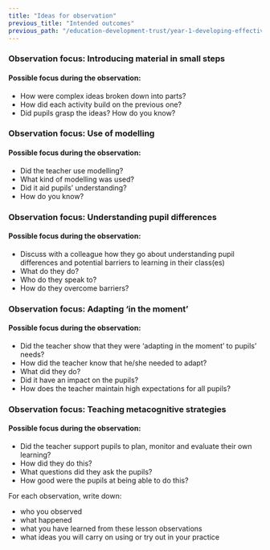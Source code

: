 ```yaml
---
title: "Ideas for observation"
previous_title: "Intended outcomes"
previous_path: "/education-development-trust/year-1-developing-effective-classroom-practice/spring-week-6-ect-intended-outcomes"
---
```


### Observation focus: Introducing material in small steps	


#### Possible focus during the observation:
- How were complex ideas broken down into parts?
- How did each activity build on the previous one?
- Did pupils grasp the ideas? How do you know?



### Observation focus: Use of modelling	


#### Possible focus during the observation:
- Did the teacher use modelling?
- What kind of modelling was used?
- Did it aid pupils’ understanding?
- How do you know?



### Observation focus: Understanding pupil differences	


#### Possible focus during the observation:
- Discuss with a colleague how they go about understanding pupil differences and potential barriers to learning in their class(es)
- What do they do?
- Who do they speak to?
- How do they overcome barriers?



### Observation focus: Adapting ‘in the moment’	


#### Possible focus during the observation:
- Did the teacher show that they were ‘adapting in the moment’ to pupils’ needs?
- How did the teacher know that he/she needed to adapt?
- What did they do?
- Did it have an impact on the pupils?
- How does the teacher maintain high expectations for all pupils?



### Observation focus: Teaching metacognitive strategies	


#### Possible focus during the observation:
- Did the teacher support pupils to plan, monitor and evaluate their own learning?
- How did they do this?
- What questions did they ask the pupils?
- How good were the pupils at being able to do this?



For each observation, write down:  

* who you observed
* what happened
* what you have learned from these lesson observations
* what ideas you will carry on using or try out in your practice




